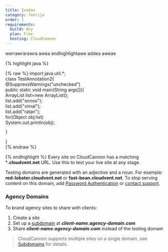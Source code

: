 ```yaml
---
title: Įvadas
category: Teorija
order: 1
requirements:
  build: Any
  plan: Free
  hosting: CloudCannon
---
```


werrawrarawra
awea
endhighlightawe
addea
aweae

{% highlight java %}

{% raw %}
import java.util.*;  
class TestAnnotation2{  
@SuppressWarnings("unchecked")  
	public static void main(String args[]){  
		ArrayList list=new ArrayList();  
		list.add("sonoo");  
		list.add("vimal");  
		list.add("ratan");  
		for(Object obj:list)  
			System.out.println(obj);  
  
	}
}  
{% endraw %}

{% endhighlight %}
Every site on CloudCannon has a matching ***.cloudvent.net** URL. Use this to test your live site at any stage.

Testing domains are generated with an adjective and a noun. For example: **red-lobster.cloudvent.net** or **fast-bean.cloudvent.net**.
To stop serving content on this domain, add [Password Authentication](/authentication/password/) or [contact support](mailto:support@cloudcannon.com).


### Agency Domains

To brand agency sites to share with clients:

1. Create a site
3. Set up a [subdomain](/domains/subdomains/) at ***client-name*.*agency-domain*.com**
4. Share ***client-name*.*agency-domain*.com** instead of the testing domain

> CloudCannon supports multiple sites on a single domain, see [Subdomains](/domains/subdomains/) for details.

